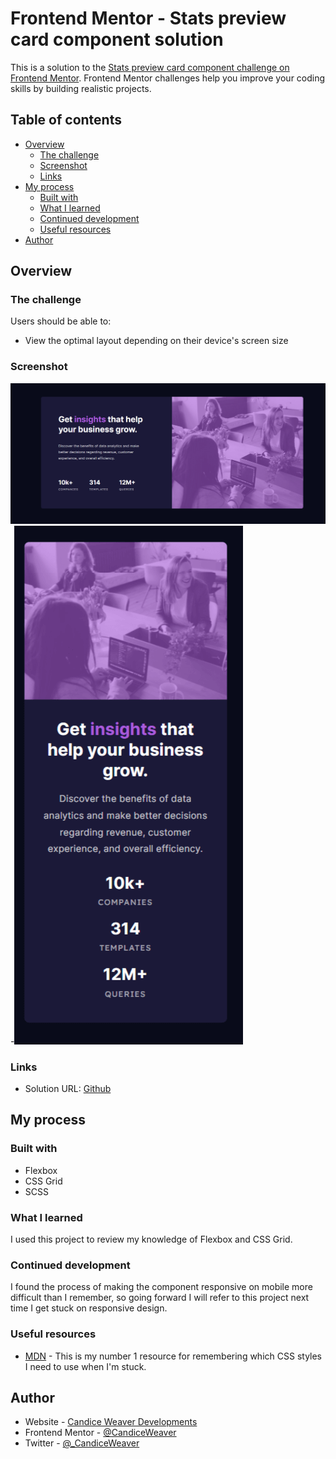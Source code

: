 # Frontend Mentor - Stats preview card component solution

This is a solution to the [Stats preview card component challenge on Frontend Mentor](https://www.frontendmentor.io/challenges/stats-preview-card-component-8JqbgoU62). Frontend Mentor challenges help you improve your coding skills by building realistic projects.

## Table of contents

- [Overview](#overview)
  - [The challenge](#the-challenge)
  - [Screenshot](#screenshot)
  - [Links](#links)
- [My process](#my-process)
  - [Built with](#built-with)
  - [What I learned](#what-i-learned)
  - [Continued development](#continued-development)
  - [Useful resources](#useful-resources)
- [Author](#author)

## Overview

### The challenge

Users should be able to:

- View the optimal layout depending on their device's screen size

### Screenshot

![Desktop version](.\images\Stats-preview-card-component-Desktop.png) -![Mobile version](.\images\Stats-preview-card-component-mobile.png)

### Links

- Solution URL: [Github](https://github.com/CandiceWeaver/stats-preview-card-component)

## My process

### Built with

- Flexbox
- CSS Grid
- SCSS

### What I learned

I used this project to review my knowledge of Flexbox and CSS Grid.

### Continued development

I found the process of making the component responsive on mobile more difficult than I remember, so going forward I will refer to this project next time I get stuck on responsive design.

### Useful resources

- [MDN](https://developer.mozilla.org/en-US/) - This is my number 1 resource for remembering which CSS styles I need to use when I'm stuck.

## Author

- Website - [Candice Weaver Developments](www.candiceweaver.dev)
- Frontend Mentor - [@CandiceWeaver](https://www.frontendmentor.io/profile/CandiceWeaver)
- Twitter - [@\_CandiceWeaver](https://www.twitter.com/_CandiceWeaver)
